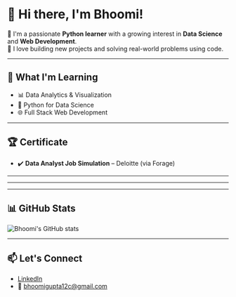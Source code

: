 # 👋 Hi there, I'm Bhoomi!

🚀 I'm a passionate **Python learner** with a growing interest in **Data Science** and **Web Development**.  
🎯 I love building new projects and solving real-world problems using code.

---

## 🧠 What I'm Learning
- 📊 Data Analytics & Visualization
- 🐍 Python for Data Science
- 🌐 Full Stack Web Development

---

## 🏆 Certificate
- ✔️ **Data Analyst Job Simulation** – Deloitte (via Forage)

---


---



---

## 📊 GitHub Stats

![Bhoomi's GitHub stats](https://github.com/BhoomiGupta26)

---

## 📫 Let's Connect
- [LinkedIn](https://www.linkedin.com/in/bhoomi-gupta-81594b250)  
- 📧 bhoomigupta12c@gmail.com
